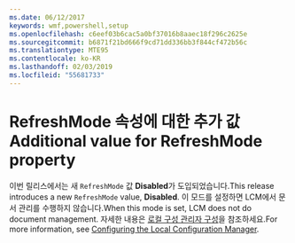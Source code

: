 ```yaml
---
ms.date: 06/12/2017
keywords: wmf,powershell,setup
ms.openlocfilehash: c6eef03b6cac5a0bf37016b8aaec18f296c2625e
ms.sourcegitcommit: b6871f21bd666f9cd71dd336bb3f844cf472b56c
ms.translationtype: MTE95
ms.contentlocale: ko-KR
ms.lasthandoff: 02/03/2019
ms.locfileid: "55681733"
---
```

# <a name="additional-value-for-refreshmode-property"></a><span data-ttu-id="32926-102">RefreshMode 속성에 대한 추가 값</span><span class="sxs-lookup"><span data-stu-id="32926-102">Additional value for RefreshMode property</span></span>

<span data-ttu-id="32926-103">이번 릴리스에서는 새 `RefreshMode` 값 **Disabled**가 도입되었습니다.</span><span class="sxs-lookup"><span data-stu-id="32926-103">This release introduces a new `RefreshMode` value, **Disabled**.</span></span> <span data-ttu-id="32926-104">이 모드를 설정하면 LCM에서 문서 관리를 수행하지 않습니다.</span><span class="sxs-lookup"><span data-stu-id="32926-104">When this mode is set, LCM does not do document management.</span></span> <span data-ttu-id="32926-105">자세한 내용은 [로컬 구성 관리자 구성](https://msdn.microsoft.com/powershell/dsc/metaconfig)을 참조하세요.</span><span class="sxs-lookup"><span data-stu-id="32926-105">For more information, see [Configuring the Local Configuration Manager](https://msdn.microsoft.com/powershell/dsc/metaconfig).</span></span>
